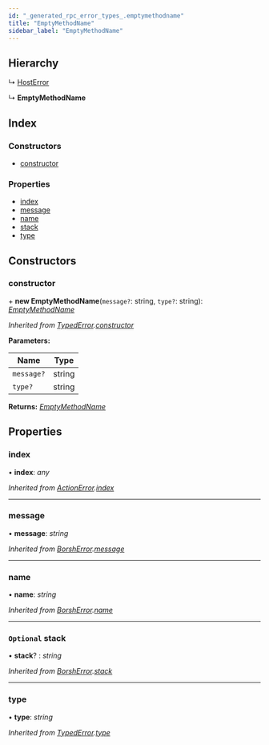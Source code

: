 ```yaml
---
id: "_generated_rpc_error_types_.emptymethodname"
title: "EmptyMethodName"
sidebar_label: "EmptyMethodName"
---
```


## Hierarchy

  ↳ [HostError](_generated_rpc_error_types_.hosterror.md)

  ↳ **EmptyMethodName**

## Index

### Constructors

* [constructor](_generated_rpc_error_types_.emptymethodname.md#constructor)

### Properties

* [index](_generated_rpc_error_types_.emptymethodname.md#index)
* [message](_generated_rpc_error_types_.emptymethodname.md#message)
* [name](_generated_rpc_error_types_.emptymethodname.md#name)
* [stack](_generated_rpc_error_types_.emptymethodname.md#optional-stack)
* [type](_generated_rpc_error_types_.emptymethodname.md#type)

## Constructors

###  constructor

\+ **new EmptyMethodName**(`message?`: string, `type?`: string): *[EmptyMethodName](_generated_rpc_error_types_.emptymethodname.md)*

*Inherited from [TypedError](_utils_errors_.typederror.md).[constructor](_utils_errors_.typederror.md#constructor)*

**Parameters:**

Name | Type |
------ | ------ |
`message?` | string |
`type?` | string |

**Returns:** *[EmptyMethodName](_generated_rpc_error_types_.emptymethodname.md)*

## Properties

###  index

• **index**: *any*

*Inherited from [ActionError](_generated_rpc_error_types_.actionerror.md).[index](_generated_rpc_error_types_.actionerror.md#index)*

___

###  message

• **message**: *string*

*Inherited from [BorshError](_utils_serialize_.borsherror.md).[message](_utils_serialize_.borsherror.md#message)*

___

###  name

• **name**: *string*

*Inherited from [BorshError](_utils_serialize_.borsherror.md).[name](_utils_serialize_.borsherror.md#name)*

___

### `Optional` stack

• **stack**? : *string*

*Inherited from [BorshError](_utils_serialize_.borsherror.md).[stack](_utils_serialize_.borsherror.md#optional-stack)*

___

###  type

• **type**: *string*

*Inherited from [TypedError](_utils_errors_.typederror.md).[type](_utils_errors_.typederror.md#type)*

